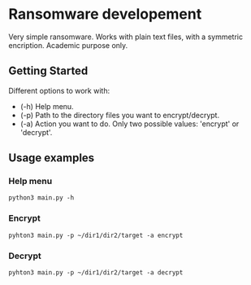 # Ransomware developement

Very simple ransomware. Works with plain text files, with a symmetric encription. Academic purpose only.

## Getting Started

Different options to work with:
* (-h) Help menu.
* (-p) Path to the directory files you want to encrypt/decrypt.
* (-a) Action you want to do. Only two possible values: 'encrypt' or 'decrypt'.

## Usage examples

### Help menu

```
python3 main.py -h
```

### Encrypt

```
pyhton3 main.py -p ~/dir1/dir2/target -a encrypt
```

### Decrypt

```
pyhton3 main.py -p ~/dir1/dir2/target -a decrypt
```
